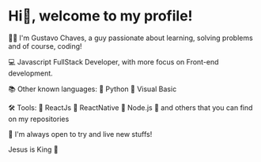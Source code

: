 # Hi👋, welcome to my profile!

🧑🏻 I'm Gustavo Chaves, a guy passionate about learning, solving problems and of course, coding!

💻 Javascript FullStack Developer, with more focus on Front-end development.

📚 Other known languages: 🔸 Python    🔸 Visual Basic

🛠 Tools: 🔸 ReactJs    🔸 ReactNative    🔸 Node.js    🔸 and others that you can find on my repositories

📍 I'm always open to try and live new stuffs!

Jesus is King 👑
